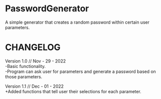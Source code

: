 # PasswordGenerator
A simple generator that creates a random password within certain user parameters.

CHANGELOG  
=====================  
Version 1.0 // Nov - 29 - 2022  
  -Basic functionality.  
  -Program can ask user for parameters and generate a password based on those parameters.  

Version 1.1 // Dec - 01 - 2022  
   +Added functions that tell user their selections for each parameter.  
